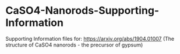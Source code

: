 # CaSO4-Nanorods-Supporting-Information
Supporting Information files for: https://arxiv.org/abs/1904.01007 (The structure of CaSO4 nanorods - the precursor of gypsum)
